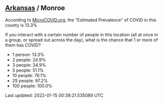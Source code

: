 
## [Arkansas](/united-states/arkansas) / Monroe

According to [MicroCOVID.org](http://microcovid.org),
the "Estimated Prevalence" of COVID in this county is 13.3%

If you interact with a certain number of people in this location
(all at once in a group, or spread out across the day), what is the chance that
1 or more of them has COVID?

- 1 person: 13.3%
- 2 people: 24.9%
- 3 people: 34.9%
- 5 people: 51.1%
- 10 people: 76.1%
- 25 people: 97.2%
- 100 people: 100.0%

Last updated: 2022-01-15 00:39:21.535089 UTC
